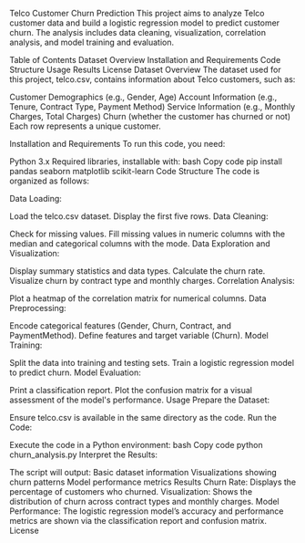 Telco Customer Churn Prediction
This project aims to analyze Telco customer data and build a logistic regression model to predict customer churn. The analysis includes data cleaning, visualization, correlation analysis, and model training and evaluation.

Table of Contents
Dataset Overview
Installation and Requirements
Code Structure
Usage
Results
License
Dataset Overview
The dataset used for this project, telco.csv, contains information about Telco customers, such as:

Customer Demographics (e.g., Gender, Age)
Account Information (e.g., Tenure, Contract Type, Payment Method)
Service Information (e.g., Monthly Charges, Total Charges)
Churn (whether the customer has churned or not)
Each row represents a unique customer.

Installation and Requirements
To run this code, you need:

Python 3.x
Required libraries, installable with:
bash
Copy code
pip install pandas seaborn matplotlib scikit-learn
Code Structure
The code is organized as follows:

Data Loading:

Load the telco.csv dataset.
Display the first five rows.
Data Cleaning:

Check for missing values.
Fill missing values in numeric columns with the median and categorical columns with the mode.
Data Exploration and Visualization:

Display summary statistics and data types.
Calculate the churn rate.
Visualize churn by contract type and monthly charges.
Correlation Analysis:

Plot a heatmap of the correlation matrix for numerical columns.
Data Preprocessing:

Encode categorical features (Gender, Churn, Contract, and PaymentMethod).
Define features and target variable (Churn).
Model Training:

Split the data into training and testing sets.
Train a logistic regression model to predict churn.
Model Evaluation:

Print a classification report.
Plot the confusion matrix for a visual assessment of the model's performance.
Usage
Prepare the Dataset:

Ensure telco.csv is available in the same directory as the code.
Run the Code:

Execute the code in a Python environment:
bash
Copy code
python churn_analysis.py
Interpret the Results:

The script will output:
Basic dataset information
Visualizations showing churn patterns
Model performance metrics
Results
Churn Rate: Displays the percentage of customers who churned.
Visualization: Shows the distribution of churn across contract types and monthly charges.
Model Performance: The logistic regression model’s accuracy and performance metrics are shown via the classification report and confusion matrix.
License
